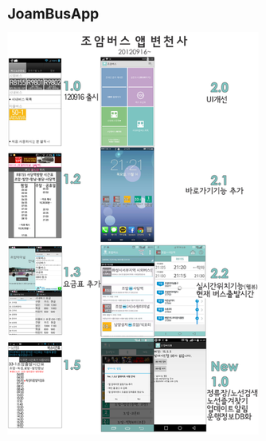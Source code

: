 # JoamBusApp
![변천사](https://github.com/zzqyu/JoamBusApp/blob/master/%EB%B3%80%EC%B2%9C%EC%82%AC.jpg)

